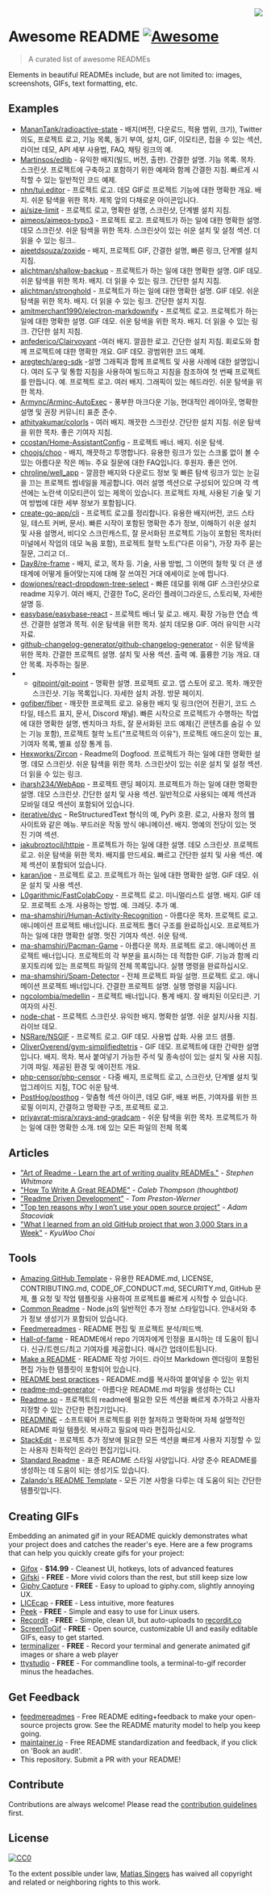 <img src="icon.png" align="right" />

# Awesome README [![Awesome](https://cdn.rawgit.com/sindresorhus/awesome/d7305f38d29fed78fa85652e3a63e154dd8e8829/media/badge.svg)](https://github.com/sindresorhus/awesome#readme)
> A curated list of awesome READMEs

Elements in beautiful READMEs include, but are not limited to: images, screenshots, GIFs, text formatting, etc.

## Examples


- [MananTank/radioactive-state](https://github.com/MananTank/radioactive-state#readme) - 배지(버전, 다운로드, 적용 범위, 크기), Twitter 의도, 프로젝트 로고, 기능 목록, 동기 부여, 설치, GIF, 이모티콘, 접을 수 있는 섹션, 라이브 데모, API 세부 사용법, FAQ, 채팅 링크의 예.
- [Martinsos/edlib](https://github.com/Martinsos/edlib#readme) - 유익한 배지(빌드, 버전, 출판). 간결한 설명. 기능 목록. 목차. 스크린샷. 프로젝트에 구축하고 포함하기 위한 예제와 함께 간결한 지침. 빠르게 시작할 수 있는 일반적인 코드 예제.
- [nhn/tui.editor](https://github.com/nhn/tui.editor#readme) - 프로젝트 로고. 데모 GIF로 프로젝트 기능에 대한 명확한 개요. 배지. 쉬운 탐색을 위한 목차. 제목 앞의 다채로운 아이콘입니다.
- [ai/size-limit](https://github.com/ai/size-limit#readme) - 프로젝트 로고, 명확한 설명, 스크린샷, 단계별 설치 지침.
- [aimeos/aimeos-typo3](https://github.com/aimeos/aimeos-typo3#readme) - 프로젝트 로고. 프로젝트가 하는 일에 대한 명확한 설명. 데모 스크린샷. 쉬운 탐색을 위한 목차. 스크린샷이 있는 쉬운 설치 및 설정 섹션. 더 읽을 수 있는 링크..
- [ajeetdsouza/zoxide](https://github.com/ajeetdsouza/zoxide#readme) - 배지, 프로젝트 GIF, 간결한 설명, 빠른 링크, 단계별 설치 지침.
- [alichtman/shallow-backup](https://github.com/alichtman/shallow-backup#readme) - 프로젝트가 하는 일에 대한 명확한 설명. GIF 데모. 쉬운 탐색을 위한 목차. 배지. 더 읽을 수 있는 링크. 간단한 설치 지침.
- [alichtman/stronghold](https://github.com/alichtman/stronghold#readme) - 프로젝트가 하는 일에 대한 명확한 설명. GIF 데모. 쉬운 탐색을 위한 목차. 배지. 더 읽을 수 있는 링크. 간단한 설치 지침.
- [amitmerchant1990/electron-markdownify](https://github.com/amitmerchant1990/electron-markdownify#readme) - 프로젝트 로고. 프로젝트가 하는 일에 대한 명확한 설명. GIF 데모. 쉬운 탐색을 위한 목차. 배지. 더 읽을 수 있는 링크. 간단한 설치 지침.
- [anfederico/Clairvoyant](https://github.com/anfederico/Clairvoyant#readme) -여러 배지. 깔끔한 로고. 간단한 설치 지침. 회로도와 함께 프로젝트에 대한 명확한 개요. GIF 데모. 광범위한 코드 예제.
- [aregtech/areg-sdk](https://github.com/aregtech/areg-sdk#readme) -설명 그래픽과 함께 프로젝트 및 사용 사례에 대한 설명입니다. 여러 도구 및 통합 지침을 사용하여 빌드하고 지침을 참조하여 첫 번째 프로젝트를 만듭니다. 예. 프로젝트 로고. 여러 배지. 그래픽이 있는 헤드라인. 쉬운 탐색을 위한 목차.
- [Armync/Arminc-AutoExec](https://github.com/ArmynC/ArminC-AutoExec/#readme) - 풍부한 마크다운 기능, 현대적인 레이아웃, 명확한 설명 및 권장 커뮤니티 표준 준수.
- [athityakumar/colorls](https://github.com/athityakumar/colorls#readme) - 여러 배지. 깨끗한 스크린샷. 간단한 설치 지침. 쉬운 탐색을 위한 목차. 좋은 기여자 지침.
- [ccostan/Home-AssistantConfig](https://github.com/CCOSTAN/Home-AssistantConfig#readme) - 프로젝트 배너. 배지. 쉬운 탐색.
- [choojs/choo](https://github.com/choojs/choo#readme) - 배지, 깨끗하고 투명합니다. 유용한 링크가 있는 스크롤 없이 볼 수 있는 아름다운 작은 메뉴. 주요 질문에 대한 FAQ입니다. 후원자. 좋은 언어.
- [chroline/well_app](https://github.com/chroline/well_app#readme) - 깔끔한 배지와 다운로드 정보 및 빠른 탐색 링크가 있는 눈길을 끄는 프로젝트 썸네일을 제공합니다. 여러 설명 섹션으로 구성되어 있으며 각 섹션에는 노란색 이모티콘이 있는 제목이 있습니다. 프로젝트 자체, 사용된 기술 및 기여 방법에 대한 세부 정보가 포함됩니다.
- [create-go-app/cli](https://github.com/create-go-app/cli#readme) - 프로젝트 로고를 정리합니다. 유용한 배지(버전, 코드 스타일, 테스트 커버, 문서). 빠른 시작이 포함된 명확한 추가 정보, 이해하기 쉬운 설치 및 사용 설명서, 비디오 스크린캐스트, 잘 문서화된 프로젝트 기능이 포함된 목차(터미널에서 작업의 데모 녹음 포함), 프로젝트 철학 노트("다른 이유"), 가장 자주 묻는 질문, 그리고 더..
- [Day8/re-frame](https://github.com/Day8/re-frame#readme) - 배지, 로고, 목차 등. 기술, 사용 방법, 그 이면의 철학 및 더 큰 생태계에 어떻게 들어맞는지에 대해 잘 쓰여진 거대 에세이로 눈에 띕니다.
- [dowjones/react-dropdown-tree-select](https://github.com/dowjones/react-dropdown-tree-select#readme) - 빠른 데모를 위해 GIF 스크린샷으로 readme 지우기. 여러 배지, 간결한 ToC, 온라인 플레이그라운드, 스토리북, 자세한 설명 등.
- [easybase/easybase-react](https://github.com/easybase/easybase-react#readme) - 프로젝트 배너 및 로고. 배지. 확장 가능한 연습 섹션. 간결한 설명과 목적. 쉬운 탐색을 위한 목차. 설치 데모용 GIF. 여러 유익한 시각 자료.
- [github-changelog-generator/github-changelog-generator](https://github.com/github-changelog-generator/github-changelog-generator#readme) - 쉬운 탐색을 위한 목차. 간결한 프로젝트 설명. 설치 및 사용 섹션. 출력 예. 훌륭한 기능 개요. 대안 목록. 자주하는 질문.
- - [gitpoint/git-point](https://github.com/gitpoint/git-point#readme) - 명확한 설명. 프로젝트 로고. 앱 스토어 로고. 목차. 깨끗한 스크린샷. 기능 목록입니다. 자세한 설치 과정. 방문 페이지.
- [gofiber/fiber](https://github.com/gofiber/fiber#readme) - 깨끗한 프로젝트 로고. 유용한 배지 및 링크(언어 전환기, 코드 스타일, 테스트 표지, 문서, Discord 채널). 빠른 시작으로 프로젝트가 수행하는 작업에 대한 명확한 설명, 벤치마크 차트, 잘 문서화된 코드 예제(긴 콘텐츠를 숨길 수 있는 기능 포함), 프로젝트 철학 노트("프로젝트의 이유"), 프로젝트 애드온이 있는 표, 기여자 목록, 별표 성장 통계 등.
- [Hexworks/Zircon](https://github.com/Hexworks/zircon#readme) - Readme의 Dogfood. 프로젝트가 하는 일에 대한 명확한 설명. 데모 스크린샷. 쉬운 탐색을 위한 목차. 스크린샷이 있는 쉬운 설치 및 설정 섹션. 더 읽을 수 있는 링크.
- [iharsh234/WebApp](https://github.com/iharsh234/WebApp#readme) - 프로젝트 랜딩 페이지. 프로젝트가 하는 일에 대한 명확한 설명. 데모 스크린샷. 간단한 설치 및 사용 섹션. 일반적으로 사용되는 예제 섹션과 모바일 데모 섹션이 포함되어 있습니다.
- [iterative/dvc](https://github.com/iterative/dvc#readme) - ReStructuredText 형식의 예, PyPi 호환. 로고, 사용자 정의 웹 사이트와 같은 메뉴. 부드러운 작동 방식 애니메이션. 배지. 명예의 전당이 있는 멋진 기여 섹션.
- [jakubroztocil/httpie](https://github.com/jakubroztocil/httpie#readme) - 프로젝트가 하는 일에 대한 설명. 데모 스크린샷. 프로젝트 로고. 쉬운 탐색을 위한 목차. 배지를 만드세요. 빠르고 간단한 설치 및 사용 섹션. 예제 섹션이 포함되어 있습니다.
- [karan/joe](https://github.com/karan/joe#readme) - 프로젝트 로고. 프로젝트가 하는 일에 대한 명확한 설명. GIF 데모. 쉬운 설치 및 사용 섹션.
- [L0garithmic/FastColabCopy](https://github.com/L0garithmic/FastColabCopy#readme) - 프로젝트 로고. 미니멀리스트 설명. 배지. GIF 데모. 프로젝트 소개. 사용하는 방법. 예. 크레딧. 추가 예.
- [ma-shamshiri/Human-Activity-Recognition](https://github.com/ma-shamshiri/Human-Activity-Recognition#readme) - 아름다운 목차. 프로젝트 로고. 애니메이션 프로젝트 배너입니다. 프로젝트 폴더 구조를 완료하십시오. 프로젝트가 하는 일에 대한 명확한 설명. 멋진 기여자 섹션. 쉬운 탐색.
- [ma-shamshiri/Pacman-Game](https://github.com/ma-shamshiri/Pacman-Game#readme) - 아름다운 목차. 프로젝트 로고. 애니메이션 프로젝트 배너입니다. 프로젝트의 각 부분을 표시하는 데 적합한 GIF. 기능과 함께 리포지토리에 있는 프로젝트 파일의 전체 목록입니다. 실행 명령을 완료하십시오.
- [ma-shamshiri/Spam-Detector](https://github.com/ma-shamshiri/Spam-Detector#readme) - 전체 프로젝트 파일 설명. 프로젝트 로고. 애니메이션 프로젝트 배너입니다. 간결한 프로젝트 설명. 실행 명령을 지웁니다.
- [ngcolombia/medellin](https://github.com/ngcolombia/medellin#readme) - 프로젝트 배너입니다. 통계 배지. 잘 배치된 이모티콘. 기여자의 사진.
- [node-chat](https://github.com/IgorAntun/node-chat#readme) - 프로젝트 스크린샷. 유익한 배지. 명확한 설명. 쉬운 설치/사용 지침. 라이브 데모.
- [NSRare/NSGIF](https://github.com/NSRare/NSGIF#readme) - 프로젝트 로고. GIF 데모. 사용법 삽화. 사용 코드 샘플.
- [OliverOverend/gym-simplifiedtetris](https://github.com/OliverOverend/gym-simplifiedtetris#readme) - GIF 데모. 프로젝트에 대한 간략한 설명입니다. 배지. 목차. 복사 붙여넣기 가능한 주석 및 종속성이 있는 설치 및 사용 지침. 기여 파일. 제공된 환경 및 에이전트 개요.
- [php-censor/php-censor](https://github.com/php-censor/php-censor#readme) - 다중 배지, 프로젝트 로고, 스크린샷, 단계별 설치 및 업그레이드 지침, TOC 쉬운 탐색.
- [PostHog/posthog](https://github.com/PostHog/posthog#readme) - 맞춤형 섹션 아이콘, 데모 GIF, 배포 버튼, 기여자를 위한 프로필 이미지, 간결하고 명확한 구조, 프로젝트 로고.
- [priyavrat-misra/xrays-and-gradcam](https://github.com/priyavrat-misra/xrays-and-gradcam#readme) - 쉬운 탐색을 위한 목차. 프로젝트가 하는 일에 대한 명확한 소개. t에 있는 모든 파일의 전체 목록

## Articles

- ["Art of Readme - Learn the art of writing quality READMEs."](https://github.com/noffle/art-of-readme#readme) - *Stephen Whitmore*
- ["How To Write A Great README"](https://thoughtbot.com/blog/how-to-write-a-great-readme) - *Caleb Thompson (thoughtbot)*
- ["Readme Driven Development"](https://tom.preston-werner.com/2010/08/23/readme-driven-development.html) - *Tom Preston-Werner*
- ["Top ten reasons why I won’t use your open source project"](https://changelog.com/posts/top-ten-reasons-why-i-wont-use-your-open-source-project) - *Adam Stacoviak*
- ["What I learned from an old GitHub project that won 3,000 Stars in a Week"](https://www.freecodecamp.org/news/what-i-learned-from-an-old-github-project-that-won-3-000-stars-in-a-week-628349a5ee14/) - *KyuWoo Choi*

## Tools

- [Amazing GitHub Template](https://github.com/dec0dOS/amazing-github-template#readme) - 유용한 README.md, LICENSE, CONTRIBUTING.md, CODE_OF_CONDUCT.md, SECURITY.md, GitHub 문제, 풀 요청 및 작업 템플릿을 사용하여 프로젝트를 빠르게 시작할 수 있습니다.
- [Common Readme](https://github.com/noffle/common-readme#readme) - Node.js의 일반적인 추가 정보 스타일입니다. 안내서와 추가 정보 생성기가 포함되어 있습니다.
- [Feedmereadmes](https://github.com/lappleapple/feedmereadmes#readme) - README 편집 및 프로젝트 분석/피드백.
- [Hall-of-fame](https://github.com/sourcerer-io/hall-of-fame#readme) - README에서 repo 기여자에게 인정을 표시하는 데 도움이 됩니다. 신규/트렌드/최고 기여자를 제공합니다. 매시간 업데이트됩니다.
- [Make a README](https://www.makeareadme.com/) - README 작성 가이드. 라이브 Markdown 렌더링이 포함된 편집 가능한 템플릿이 포함되어 있습니다.
- [README best practices](https://github.com/jehna/readme-best-practices#readme) - README.md를 복사하여 붙여넣을 수 있는 위치
- [readme-md-generator](https://github.com/kefranabg/readme-md-generator#readme) - 아름다운 README.md 파일을 생성하는 CLI
- [Readme.so](https://readme.so/) - 프로젝트의 readme에 필요한 모든 섹션을 빠르게 추가하고 사용자 지정할 수 있는 간단한 편집기입니다.
- [READMINE](https://github.com/mhucka/readmine) - 소프트웨어 프로젝트를 위한 철저하고 명확하며 자체 설명적인 README 파일 템플릿. 복사하고 필요에 따라 편집하십시오.
- [StackEdit](https://stackedit.io/) - 프로젝트 추가 정보에 필요한 모든 섹션을 빠르게 사용자 지정할 수 있는 사용자 친화적인 온라인 편집기입니다.
- [Standard Readme](https://github.com/RichardLitt/standard-readme#readme) - 표준 README 스타일 사양입니다. 사양 준수 README를 생성하는 데 도움이 되는 생성기도 있습니다.
- [Zalando's README Template](https://github.com/zalando/zalando-howto-open-source/blob/master/READMEtemplate.md#readme) - 모든 기본 사항을 다루는 데 도움이 되는 간단한 템플릿입니다.

## Creating GIFs

Embedding an animated gif in your README quickly demonstrates what your project does and catches the reader's eye. Here are a few programs that can help you quickly create gifs for your project:

- [Gifox](https://gifox.io) - **$14.99** - Cleanest UI, hotkeys, lots of advanced features
- [Gifski](https://github.com/sindresorhus/Gifski#readme) - **FREE** - More vivid colors than the rest, but still keep size low
- [Giphy Capture](https://giphy.com/apps/giphycapture) - **FREE** - Easy to upload to giphy.com, slightly annoying UX.
- [LICEcap](https://www.cockos.com/licecap/) - **FREE** - Less intuitive, more features
- [Peek](https://github.com/phw/peek#readme) - **FREE** - Simple and easy to use for Linux users.
- [Recordit](https://recordit.co/) - **FREE** - Simple, clean UI, but auto-uploads to [recordit.co](https://recordit.co/)
- [ScreenToGif](https://github.com/NickeManarin/ScreenToGif/) - **FREE** - Open source, customizable UI and easily editable GIFs, easy to get started.
- [terminalizer](https://github.com/faressoft/terminalizer) - **FREE** - Record your terminal and generate animated gif images or share a web player
- [ttystudio](https://github.com/chjj/ttystudio#readme) - **FREE** - For commandline tools, a terminal-to-gif recorder minus the headaches.

## Get Feedback

- [feedmereadmes](https://github.com/LappleApple/feedmereadmes#readme) - Free README editing+feedback to make your open-source projects grow. See the README maturity model to help you keep going.
- [maintainer.io](https://maintainer.io/) - Free README standardization and feedback, if you click on 'Book an audit'.
- This repository. Submit a PR with your README!

## Contribute

Contributions are always welcome!
Please read the [contribution guidelines](contributing.md) first.

## License

[![CC0](https://licensebuttons.net/p/zero/1.0/88x31.png)](https://creativecommons.org/publicdomain/zero/1.0/)

To the extent possible under law, [Matias Singers](https://mts.io) has waived all copyright and related or neighboring rights to this work.
